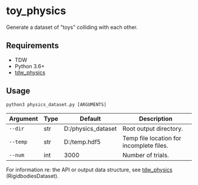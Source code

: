 # toy_physics

Generate a dataset of "toys" colliding with each other.

## Requirements

- TDW
- Python 3.6+
- [tdw_physics](https://github.com/alters-mit/tdw_physics)

## Usage

```bashh
python3 physics_dataset.py [ARGUMENTS]
```

| Argument | Type | Default            | Description                              |
| -------- | ---- | ------------------ | ---------------------------------------- |
| `--dir`  | str  | D:/physics_dataset | Root output directory.                   |
| `--temp` | str  | D:/temp.hdf5       | Temp file location for incomplete files. |
| `--num`  | int  | 3000               | Number of trials.                        |

For information re: the API or output data structure, see [tdw_physics](https://github.com/alters-mit/tdw_physics) (RigidbodiesDataset).